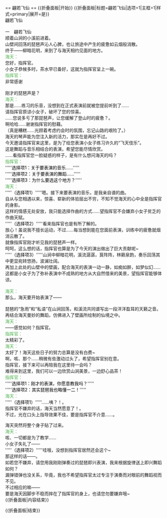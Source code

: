 == 翩若飞仙 ==
{{折叠面板|开始}}
{{折叠面板|标题=翩若飞仙|选项=1|主框=1|样式=primary|展开=是}}
<br>
翩若飞仙<br>
<br>
一　翩若飞仙<br>
顺着山涧的小溪前进着。<br>
山壁间回荡的琵琶声沁人心脾，也让旅途中产生的疲惫如云烟般消散。<br>
终于——柳暗花明，来到了与海天相约见面的地方。<br>
<span style="color:#4eb24e;">海天：</span><br>
您好，指挥官。<br>
小女子恭候多时，茶水早已备好，这就为指挥官呈上一碗。<br>
<span style="color:#4eb24e;">指挥官：</span><br>
非常感谢<br>
<br>
刚才的琵琶声是？<br>
<span style="color:#4eb24e;">海天：</span><br>
那是……练习的乐音，没想到在正式表演前就被您提前听到了……<br>
请指挥官原谅小女子，破坏了您的惊喜。<br>
……您说多亏了那琵琶声，让您缓解了登山时的疲惫？。<br>
啊哈哈……谢谢指挥官的慰藉。<br>
（真是糟糕……光顾着考虑约会时的氛围，忘记山路的艰险了。）<br>
海天的琴声能为您注入新的活力，那实在是再好不过。<br>
今天邀请指挥官来这里，是为了给您表演小女子练习许久的“飞天伎乐”。<br>
这是舞蹈与音乐相结合的表演，希望您能尽情欣赏。<br>
……看指挥官您一脸疑惑的样子，是有什么想问海天的吗？<br>
<span style="color:#4eb24e;">指挥官：</span><br>
'''''<span style="color:black;">选择项1：关于要表演的音乐……</span>'''''<br>
'''''<span style="color:black;">选择项2：关于要表演的舞蹈……</span>'''''<br>
'''''<span style="color:black;">选择项3：为什么要选这个地方？</span>'''''<br>
<span style="color:#4eb24e;">海天：</span><br>
'''''<span style="color:black;">（选择项1）</span>'''''嗯。接下来要表演的音乐，是我亲自谱的曲。<br>
自从与您相遇以来，惊喜、崭新的体验层出不穷，不知不觉海天的心中全是指挥官的身影。<br>
这样的情感无处安放，我只能选择作曲的方式……望指挥官不会嫌弃小女子贫乏的作曲天赋。<br>
'''''<span style="color:black;">（选择项2）</span>'''''看来指挥官也是有所了解的。<br>
放心！虽说我不擅长运动，不过……每当想到能在您面前表演，训练中的疲惫就烟消云散了。<br>
就像指挥官刚才听见我的琵琶声一样。<br>
呵呵，这么想的话，指挥官也算是为了今天的演出做出了巨大贡献呢~<br>
'''''<span style="color:black;">（选择项3）</span>'''''山涧中柳暗花明，溪流潺潺，茛阵阵，林籁泉韵，奏乐回荡其中更显宛转悠扬，波澜壮阔。<br>
再加上此处的山壁中的壁画，配合海天的表演一动一静，如痴如醉，如梦似幻……<br>
这都是小女子为了弥补表演中不成熟的地方从大自然借来的美景，望指挥官能够体谅。<br>
<br>
<span style="color:#4eb24e;">海天：</span><br>
那么，海天要开始表演了——<br>
<br>
琵琶的“急雨”和“私语”在山涧回荡，和溪流共同谱写出一段洋洋盈耳的天籁之音。<br>
再结合海天曼妙的舞蹈，仿佛进入了壁画所绘制的仙境之中。<br>
<span style="color:#4eb24e;">海天：</span><br>
——感觉如何？指挥官。<br>
<span style="color:#4eb24e;">指挥官：</span><br>
太精彩了。<br>
<span style="color:#4eb24e;">海天：</span><br>
太好了！海天这些日子的努力总算是没有白费~<br>
啊，咳、那个……稍微有些激动过头了，希望指挥官别在意。<br>
指挥官，接下来可以再陪我在这里待一会吗？<br>
难得来到这里，我们可以一边欣赏山涧美景，一边舒心品茶！<br>
<span style="color:#4eb24e;">指挥官：</span><br>
'''''<span style="color:black;">选择项1：刚才的表演，你愿意教我吗？</span>'''''<br>
'''''<span style="color:black;">选择项2：其实琵琶我也略懂一二！</span>'''''<br>
<span style="color:#4eb24e;">海天：</span><br>
'''''<span style="color:black;">（选择项1）</span>'''''……咦？！。<br>
指挥官不嫌弃的话，海天当然愿意了！。<br>
不过，光在口头上指导效果不佳，要是指挥官不介意……。<br>

海天突然将整个身子贴了过来。<br>
<span style="color:#4eb24e;">海天：</span><br>
咳、一切都是为了教学……<br>
小女子失礼了——<br>
'''''<span style="color:black;">（选择项2）</span>'''''哇哦，没想到指挥官居然还会这个~<br>
那这样的话——。<br>
如若您不嫌弃，请您用我刚刚弹奏过的琵琶即兴表演，我来根据旋律送上即兴舞蹈如何？<br>
漏弹错弹也没关系，毕竟，我也不希望指挥官太过专注于演奏而对眼前的舞蹈视而不见。<br>
不过相应的嘛——<br>
要是海天因脚步不稳而摔在了指挥官的身上，也请您勿要嫌弃哦~<br>
{{折叠面板|内容结束}}

{{折叠面板|结束}}